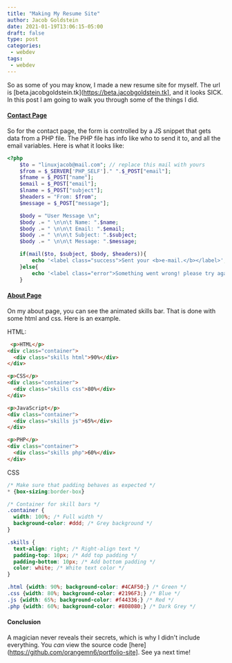 ```yaml
---
title: "Making My Resume Site"
author: Jacob Goldstein
date: 2021-01-19T13:06:15-05:00
draft: false
type: post
categories:
 - webdev
tags:
 - webdev
---
```


So as some of you may know, I made a new resume site for myself. The url is [beta.jacobgoldstein.tk](https://beta.jacobgoldstein.tk], and it looks SICK. In this post I am going to walk you through some of the things I did.

#### [Contact Page](https://beta.jacobgoldstein.tk/contact.html)

So for the contact page, the form is controlled by a JS snippet that gets data from a PHP file. The PHP file has info like who to send it to, and all the email variables. Here is what it looks like:

```php
<?php
    $to = "linuxjacob@mail.com"; // replace this mail with yours
    $from = $_SERVER['PHP_SELF']." ".$_POST["email"];
    $fname = $_POST["name"];
    $email = $_POST["email"];
    $lname = $_POST["subject"];
    $headers = "From: $from";
    $message = $_POST["message"];

    $body = "User Message \n";
    $body .= " \n\n\t Name: ".$name;
    $body .= " \n\n\t Email: ".$email;
    $body .= " \n\n\t Subject: ".$subject;
    $body .= " \n\n\t Message: ".$message;

    if(mail($to, $subject, $body, $headers)){
        echo '<label class="success">Sent your <b>e-mail.</b></label>';
    }else{
        echo '<label class="error">Something went wrong! please try again.</label>';
    }
```


#### [About Page](https://beta.jacobgoldstein.tk/about.html)

On my about page, you can see the animated skills bar. That is done with some html and css. Here is an example.

HTML:
```html
 <p>HTML</p>
<div class="container">
  <div class="skills html">90%</div>
</div>

<p>CSS</p>
<div class="container">
  <div class="skills css">80%</div>
</div>

<p>JavaScript</p>
<div class="container">
  <div class="skills js">65%</div>
</div>

<p>PHP</p>
<div class="container">
  <div class="skills php">60%</div>
</div>
```

CSS
```css
/* Make sure that padding behaves as expected */
* {box-sizing:border-box}

/* Container for skill bars */
.container {
  width: 100%; /* Full width */
  background-color: #ddd; /* Grey background */
}

.skills {
  text-align: right; /* Right-align text */
  padding-top: 10px; /* Add top padding */
  padding-bottom: 10px; /* Add bottom padding */
  color: white; /* White text color */
}

.html {width: 90%; background-color: #4CAF50;} /* Green */
.css {width: 80%; background-color: #2196F3;} /* Blue */
.js {width: 65%; background-color: #f44336;} /* Red */
.php {width: 60%; background-color: #808080;} /* Dark Grey */
```

#### Conclusion

A magician never reveals their secrets, which is why I didn't include everything. You *can* view the source code [here](https://github.com/orangemn6/portfolio-site]. See ya next time!
